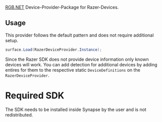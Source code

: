 ﻿[RGB.NET](https://github.com/DarthAffe/RGB.NET) Device-Provider-Package for Razer-Devices.

## Usage
This provider follows the default pattern and does not require additional setup.

```csharp
surface.Load(RazerDeviceProvider.Instance);
```

Since the Razer SDK does not provide device information only known devices will work.
You can add detection for additional devices by adding entires for them to the respective static `DeviceDefinitions` on the `RazerDeviceProvider`.

# Required SDK
The SDK needs to be installed inside Synapse by the user and is not redistributed.

